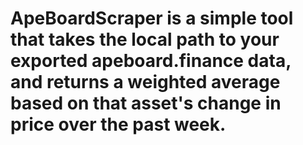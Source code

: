# ApeBoardScraper is a simple tool that takes the local path to your exported apeboard.finance data, and returns a weighted average based on that asset's change in price over the past week. 
